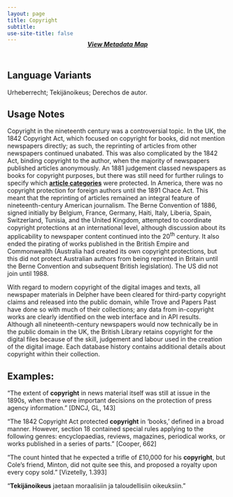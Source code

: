```yaml
---
layout: page
title: Copyright
subtitle:  
use-site-title: false
---
```


<h4 style="text-align:center;font-style:italic;margin-top:-20px;margin-bottom:50px;"><a href="../../maps/copyright">View Metadata Map</a></h4>

## Language Variants

Urheberrecht; Tekijänoikeus; Derechos de autor.

## Usage Notes

Copyright in the nineteenth century was a controversial topic. In the
UK, the 1842 Copyright Act, which focused on copyright for books, did
not mention newspapers directly; as such, the reprinting of articles
from other newspapers continued unabated. This was also complicated by
the 1842 Act, binding copyright to the author, when the majority of
newspapers published articles anonymously. An 1881 judgement classed
newspapers as books for copyright purposes, but there was still need for
further rulings to specify which [**article categories**](article-category.md) were protected.
In America, there was no copyright protection for foreign authors until
the 1891 Chace Act. This meant that the reprinting of articles remained
an integral feature of nineteenth-century American journalism. The Berne
Convention of 1886, signed initially by Belgium, France, Germany, Haiti,
Italy, Liberia, Spain, Switzerland, Tunisia, and the United Kingdom,
attempted to coordinate copyright protections at an international level,
although discussion about its applicability to newspaper content
continued into the 20<sup>th</sup> century. It also ended the pirating
of works published in the British Empire and Commonwealth (Australia had
created its own copyright protections, but this did not protect
Australian authors from being reprinted in Britain until the Berne
Convention and subsequent British legislation). The US did not join
until 1988.

With regard to modern copyright of the digital images and texts, all
newspaper materials in Delpher have been cleared for third-party
copyright claims and released into the public domain, while Trove and
Papers Past have done so with much of their collections; any data from
in-copyright works are clearly identified on the web interface and in
API results. Although all nineteenth-century newspapers would now
technically be in the public domain in the UK, the British Library
retains copyright for the digital files because of the skill, judgement
and labour used in the creation of the digital image. Each database
history contains additional details about copyright within their
collection.

## Examples:

“The extent of **copyright** in news material itself was still at
    issue in the 1890s, when there were important decisions on the
    protection of press agency information.” \[DNCJ, GL, 143\]

“The 1842 Copyright Act protected **copyright** in ‘books,’ defined
    in a broad manner. However, section 18 contained special rules
    applying to the following genres: encyclopaedias, reviews,
    magazines, periodical works, or works published in a series of
    parts.” \[Cooper, 662\]

“The count hinted that he expected a trifle of £10,000 for his
    **copyright**, but Cole’s friend, Minton, did not quite see this,
    and proposed a royalty upon every copy sold.” \[Vizetelly, 1.393\]

“**Tekijänoikeus** jaetaan moraalisiin ja taloudellisiin
    oikeuksiin.”
